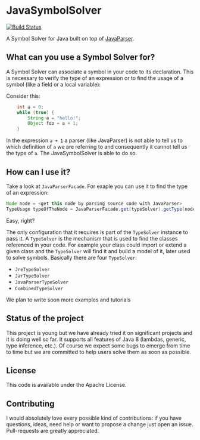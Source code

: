 # JavaSymbolSolver

[![Build Status](https://travis-ci.org/ftomassetti/java-symbol-solver.svg?branch=master)](https://travis-ci.org/ftomassetti/java-symbol-solver)

A Symbol Solver for Java built on top of [JavaParser](https://github.com/javaparser/javaparser/).

## What can you use a Symbol Solver for?

A Symbol Solver can associate a symbol in your code to its declaration. This is necessary to verify the type of an expression or to find the usage of a symbol (like a field or a local variable):

Consider this:

```java
    int a = 0;
    while (true) {
        String a = "hello!";
        Object foo = a + 1;
    }
```

In the expression `a + 1` a parser (like JavaParser) is not able to tell us to which definition of `a` we are referring to and consequently it cannot tell us the type of `a`. The JavaSymbolSolver is able to do so.

## How can I use it?

Take a look at `JavaParserFacade`. For exaple you can use it to find the type of an expression:

```java
Node node = <get this node by parsing source code with JavaParser>
TypeUsage typeOfTheNode = JavaParserFacade.get(typeSolver).getType(node);
```

Easy, right?

The only configuration that it requires is part of the `TypeSolver` instance to pass it. A `TypeSolver` is the mechanism that is used to find the classes referenced in your code. For example your class could import or extend a given class and the `TypeSolver` will find it and build a model of it, later used to solve symbols. Basically there are four `TypeSolver`:
* `JreTypeSolver`
* `JarTypeSolver`
* `JavaParserTypeSolver`
* `CombinedTypeSolver` 

We plan to write soon more examples and tutorials

## Status of the project

This project is young but we have already tried it on significant projects and it is doing well so far. It supports all features of Java 8 (lambdas, generic, type inference, etc.). Of course we expect some bugs to emerge from time to time but we are committed to help users solve them as soon as possible.

## License

This code is available under the Apache License.

## Contributing

I would absolutely love every possible kind of contributions: if you have questions, ideas, need help or want to propose a change just open an issue. Pull-requests are greatly appreciated.

